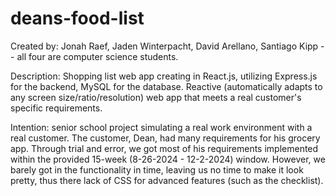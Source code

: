 # deans-food-list
Created by: Jonah Raef, Jaden Winterpacht, David Arellano, Santiago Kipp -- all four are computer science students.

Description:
  Shopping list web app creating in React.js, utilizing Express.js for the backend, MySQL for the database.
  Reactive (automatically adapts to any screen size/ratio/resolution) web app that meets a real customer's specific requirements.

Intention: senior school project simulating a real work environment with a real customer.
  The customer, Dean, had many requirements for his grocery app.
  Through trial and error, we got most of his requirements implemented within the provided 15-week (8-26-2024 - 12-2-2024) window.
  However, we barely got in the functionality in time, leaving us no time to make it look pretty, thus there lack of CSS for advanced features (such as the checklist).
